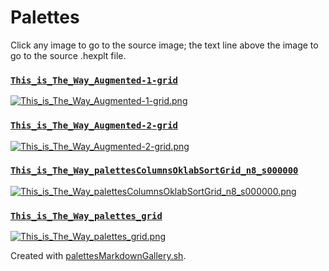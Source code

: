 # Palettes

Click any image to go to the source image; the text line above the image to go to the source .hexplt file.

### [`This_is_The_Way_Augmented-1-grid`](This_is_The_Way_Augmented-1-grid.hexplt)

[ ![This_is_The_Way_Augmented-1-grid.png](This_is_The_Way_Augmented-1-grid.png) ](This_is_The_Way_Augmented-1-grid.png)

### [`This_is_The_Way_Augmented-2-grid`](This_is_The_Way_Augmented-2-grid.hexplt)

[ ![This_is_The_Way_Augmented-2-grid.png](This_is_The_Way_Augmented-2-grid.png) ](This_is_The_Way_Augmented-2-grid.png)

### [`This_is_The_Way_palettesColumnsOklabSortGrid_n8_s000000`](This_is_The_Way_palettesColumnsOklabSortGrid_n8_s000000.hexplt)

[ ![This_is_The_Way_palettesColumnsOklabSortGrid_n8_s000000.png](This_is_The_Way_palettesColumnsOklabSortGrid_n8_s000000.png) ](This_is_The_Way_palettesColumnsOklabSortGrid_n8_s000000.png)

### [`This_is_The_Way_palettes_grid`](This_is_The_Way_palettes_grid.hexplt)

[ ![This_is_The_Way_palettes_grid.png](This_is_The_Way_palettes_grid.png) ](This_is_The_Way_palettes_grid.png)

Created with [palettesMarkdownGallery.sh](https://github.com/earthbound19/_ebDev/blob/master/scripts/imgAndVideo/palettesMarkdownGallery.sh).
